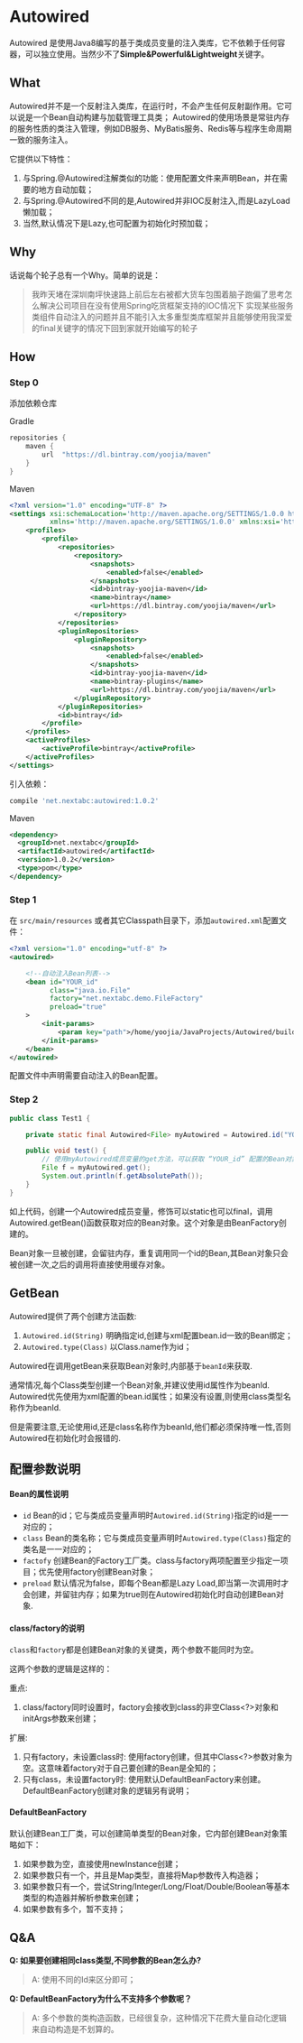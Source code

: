 # Autowired 

Autowired 是使用Java8编写的基于类成员变量的注入类库，它不依赖于任何容器，可以独立使用。当然少不了**Simple&Powerful&Lightweight**关键字。

## What

Autowired并不是一个反射注入类库，在运行时，不会产生任何反射副作用。它可以说是一个Bean自动构建与加载管理工具类；
Autowired的使用场景是常驻内存的服务性质的类注入管理，例如DB服务、MyBatis服务、Redis等与程序生命周期一致的服务注入。

它提供以下特性：

1. 与Spring.@Autowired注解类似的功能：使用配置文件来声明Bean，并在需要的地方自动加载；
1. 与Spring.@Autowired不同的是,Autowired并非IOC反射注入,而是LazyLoad懒加载；
1. 当然,默认情况下是Lazy,也可配置为初始化时预加载； 

## Why

话说每个轮子总有一个Why。简单的说是：

> 我昨天堵在深圳南坪快速路上前后左右被都大货车包围着脑子跑偏了思考怎么解决公司项目在没有使用Spring吃货框架支持的IOC情况下
> 实现某些服务类组件自动注入的问题并且不能引入太多重型类库框架并且能够使用我深爱的final关键字的情况下回到家就开始编写的轮子

## How

### Step 0

添加依赖仓库

Gradle
```groovy
repositories {
    maven {
        url  "https://dl.bintray.com/yoojia/maven" 
    }
}
```

Maven
```xml
<?xml version="1.0" encoding="UTF-8" ?>
<settings xsi:schemaLocation='http://maven.apache.org/SETTINGS/1.0.0 http://maven.apache.org/xsd/settings-1.0.0.xsd'
          xmlns='http://maven.apache.org/SETTINGS/1.0.0' xmlns:xsi='http://www.w3.org/2001/XMLSchema-instance'>
    <profiles>
        <profile>
            <repositories>
                <repository>
                    <snapshots>
                        <enabled>false</enabled>
                    </snapshots>
                    <id>bintray-yoojia-maven</id>
                    <name>bintray</name>
                    <url>https://dl.bintray.com/yoojia/maven</url>
                </repository>
            </repositories>
            <pluginRepositories>
                <pluginRepository>
                    <snapshots>
                        <enabled>false</enabled>
                    </snapshots>
                    <id>bintray-yoojia-maven</id>
                    <name>bintray-plugins</name>
                    <url>https://dl.bintray.com/yoojia/maven</url>
                </pluginRepository>
            </pluginRepositories>
            <id>bintray</id>
        </profile>
    </profiles>
    <activeProfiles>
        <activeProfile>bintray</activeProfile>
    </activeProfiles>
</settings>
```

引入依赖：

```groovy
compile 'net.nextabc:autowired:1.0.2'
```

Maven
```xml
<dependency>
  <groupId>net.nextabc</groupId>
  <artifactId>autowired</artifactId>
  <version>1.0.2</version>
  <type>pom</type>
</dependency>
```

### Step 1

在 `src/main/resources` 或者其它Classpath目录下，添加`autowired.xml`配置文件：

```xml
<?xml version="1.0" encoding="utf-8" ?>
<autowired>

    <!--自动注入Bean列表-->
    <bean id="YOUR_id"
          class="java.io.File"
          factory="net.nextabc.demo.FileFactory"
          preload="true"
    >
        <init-params>
            <param key="path">/home/yoojia/JavaProjects/Autowired/build.gradle</param>
        </init-params>
    </bean>
</autowired>
```

配置文件中声明需要自动注入的Bean配置。

### Step 2

```java
public class Test1 {

    private static final Autowired<File> myAutowired = Autowired.id("YOUR_id");

    public void test() {
        // 使用myAutowired成员变量的get方法，可以获取 “YOUR_id” 配置的Bean对象。
        File f = myAutowired.get();
        System.out.println(f.getAbsolutePath());
    }
}
```

如上代码，创建一个Autowired成员变量，修饰可以static也可以final，调用Autowired.getBean()函数获取对应的Bean对象。这个对象是由BeanFactory创建的。

Bean对象一旦被创建，会留驻内存，重复调用同一个id的Bean,其Bean对象只会被创建一次,之后的调用将直接使用缓存对象。

## GetBean

Autowired提供了两个创建方法函数:

1. `Autowired.id(String)` 明确指定id,创建与xml配置bean.id一致的Bean绑定；
1. `Autowired.type(Class)` 以Class.name作为id；

Autowired在调用getBean来获取Bean对象时,内部基于`beanId`来获取.
 
通常情况,每个Class类型创建一个Bean对象,并建议使用id属性作为beanId. Autowired优先使用为xml配置的bean.id属性；如果没有设置,则使用class类型名称作为beanId.

但是需要注意,无论使用id,还是class名称作为beanId,他们都必须保持唯一性,否则Autowired在初始化时会报错的.

## 配置参数说明

#### Bean的属性说明

- `id` Bean的id；它与类成员变量声明时`Autowired.id(String)`指定的id是一一对应的；
- `class` Bean的类名称；它与类成员变量声明时`Autowired.type(Class)`指定的类名是一一对应的；
- `factofy` 创建Bean的Factory工厂类。class与factory两项配置至少指定一项目；优先使用factory创建Bean对象；
- `preload` 默认情况为false，即每个Bean都是Lazy Load,即当第一次调用时才会创建，并留驻内存；如果为true则在Autowired初始化时自动创建Bean对象.

#### class/factory的说明

`class`和`factory`都是创建Bean对象的关键类，两个参数不能同时为空。

这两个参数的逻辑是这样的：

重点:
1. class/factory同时设置时，factory会接收到class的非空Class<?>对象和initArgs参数来创建；

扩展:
1. 只有factory，未设置class时: 使用factory创建，但其中Class<?>参数对象为空。这意味着factory对于自己要创建的Bean是全知的；
1. 只有class，未设置factory时: 使用默认DefaultBeanFactory来创建。DefaultBeanFactory创建对象的逻辑另有说明；

#### DefaultBeanFactory

默认创建Bean工厂类，可以创建简单类型的Bean对象，它内部创建Bean对象策略如下：

1. 如果参数为空，直接使用newInstance创建；
3. 如果参数只有一个，并且是Map类型，直接将Map参数传入构造器；
2. 如果参数只有一个，尝试String/Integer/Long/Float/Double/Boolean等基本类型的构造器并解析参数来创建；
4. 如果参数有多个，暂不支持；

## Q&A

**Q: 如果要创建相同class类型,不同参数的Bean怎么办?**

>A: 使用不同的Id来区分即可；

**Q: DefaultBeanFactory为什么不支持多个参数呢？**

> A: 多个参数的类构造函数，已经很复杂，这种情况下花费大量自动化逻辑来自动构造是不划算的。